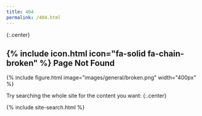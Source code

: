 ```yaml
---
title: 404
permalink: /404.html
---
```


{:.center}
## {% include icon.html icon="fa-solid fa-chain-broken" %} Page Not Found

{%
  include figure.html
  image="images/general/broken.png"
  width="400px"
%}

Try searching the whole site for the content you want:
{:.center}

{% include site-search.html %}
